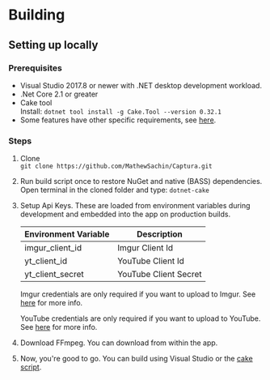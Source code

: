 # Building

## Setting up locally

### Prerequisites
- Visual Studio 2017.8 or newer with .NET desktop development workload.
- .Net Core 2.1 or greater
- Cake tool  
  Install: `dotnet tool install -g Cake.Tool --version 0.32.1`
- Some features have other specific requirements, see [here](https://mathewsachin.github.io/Captura/sys-req).

### Steps
1. Clone  
   `git clone https://github.com/MathewSachin/Captura.git`
2. Run build script once to restore NuGet and native (BASS) dependencies.  
   Open terminal in the cloned folder and type: `dotnet-cake`
3. Setup Api Keys. These are loaded from environment variables during development and embedded into the app on production builds.
   
   Environment Variable | Description
   ---------------------|-------------
   imgur_client_id      | Imgur Client Id
   yt_client_id         | YouTube Client Id
   yt_client_secret     | YouTube Client Secret

   Imgur credentials are only required if you want to upload to Imgur. See [here](https://apidocs.imgur.com/) for more info.

   YouTube credentials are only required if you want to upload to YouTube. See [here](https://developers.google.com/youtube/registering_an_application) for more info.

4. Download FFmpeg. You can download from within the app.
5. Now, you're good to go. You can build using Visual Studio or the [cake script](Cake.md).